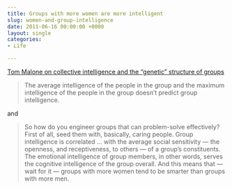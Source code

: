 ```yaml
---
title: Groups with more women are more intelligent
slug: women-and-group-intelligence
date: 2011-06-16 00:00:00 +0000
layout: single
categories: 
- Life

---
```

[Tom Malone on collective intelligence and the &#x201c;genetic&#x201d; structure of groups][google]

> The average intelligence of the people in the group and the maximum intelligence of the people in the group doesn&#x2019;t predict group intelligence.

and

> So how do you engineer groups that can problem-solve effectively? First of all, seed them with, basically, caring people. Group intelligence is correlated &#x2026; with the average social sensitivity &#x2014; the openness, and receptiveness, to others &#x2014; of a group&#x2019;s constituents. The emotional intelligence of group members, in other words, serves the cognitive intelligence of the group overall. And this means that &#x2014; wait for it &#x2014; groups with more women tend to be smarter than groups with more men.

[google]: http://feedproxy.google.com/~r/jblanton/~3/1BeCFFJ7CoQ/
